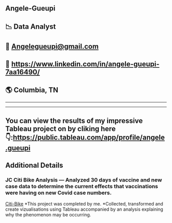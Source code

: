 ##  Angele-Gueupi 
##  :chart_with_downwards_trend: Data Analyst
## 📧 Angelegueupi@gmail.com
## 🔗 https://www.linkedin.com/in/angele-gueupi-7aa16490/
## :earth_americas: Columbia, TN

<HR>
<HR>
  
## You can view the results of my impressive Tableau project on by cliking here 👇:https://public.tableau.com/app/profile/angele.gueupi

## Additional Details 
### JC Citi Bike Analysis — Analyzed 30 days of vaccine and new case data to determine the current effects that vaccinations were having on new Covid case numbers.
  [Citi-Bike](https://public.tableau.com/app/profile/angele.gueupi/viz/CitibikeJerseycityanalysis/CitibikeJerseycityanalysis2020)
*This project was completed by me.
*Collected, transformed and create vizualisations using Tableau accompanied by an analysis explaining why the phenomenon may be occurring. 


